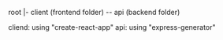root
|- client (frontend folder)
-- api (backend folder)


cliend:	using "create-react-app"
api:	using "express-generator"
